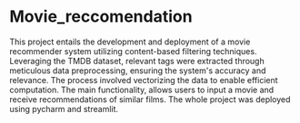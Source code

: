 # Movie_reccomendation
This project entails the development and deployment of a movie recommender system utilizing content-based filtering techniques. Leveraging the TMDB dataset, relevant tags were extracted through meticulous data preprocessing, ensuring the system's accuracy and relevance. The process involved vectorizing the data to enable efficient computation. The main functionality, allows users to input a movie and receive recommendations of similar films. The whole project was deployed using pycharm and streamlit.
